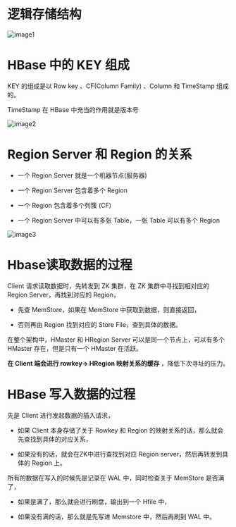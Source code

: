 # 逻辑存储结构
![image1](https://github.com/interviewBATTMD/interviewBATTMD/blob/master/6-%E6%95%B0%E6%8D%AE%E5%BA%93/HBase.png)

# HBase 中的 KEY 组成
KEY 的组成是以 Row key 、CF(Column Family) 、Column 和 TimeStamp 组成的。

TimeStamp 在 HBase 中充当的作用就是版本号

![image2](https://github.com/interviewBATTMD/interviewBATTMD/blob/master/6-%E6%95%B0%E6%8D%AE%E5%BA%93/data.png)

# Region Server 和 Region 的关系
* 一个 Region Server 就是一个机器节点(服务器)

* 一个 Region Server 包含着多个 Region

* 一个 Region 包含着多个列簇 (CF)

* 一个 Region Server 中可以有多张 Table，一张 Table 可以有多个 Region

![image3](https://github.com/interviewBATTMD/interviewBATTMD/blob/master/6-%E6%95%B0%E6%8D%AE%E5%BA%93/Region%20Server.png)

# Hbase读取数据的过程
Client 请求读取数据时，先转发到 ZK 集群，在 ZK 集群中寻找到相对应的 Region Server，再找到对应的 Region，

* 先查 MemStore，如果在 MemStore 中获取到数据，则直接返回，

* 否则再由 Region 找到对应的 Store File，查到具体的数据。

在整个架构中，HMaster 和 HRegion Server 可以是同一个节点上，可以有多个 HMaster 存在，但是只有一个 HMaster 在活跃。

**在 Client 端会进行 rowkey-> HRegion 映射关系的缓存** ，降低下次寻址的压力。

# HBase 写入数据的过程
先是 Client 进行发起数据的插入请求，

* 如果 Client 本身存储了关于 Rowkey 和 Region 的映射关系的话，那么就会先查找到具体的对应关系，

* 如果没有的话，就会在ZK中进行查找到对应 Region server，然后再转发到具体的 Region 上。

所有的数据在写入的时候先是记录在 WAL 中，同时检查关于 MemStore 是否满了，

* 如果是满了，那么就会进行刷盘，输出到一个 Hfile 中，

* 如果没有满的话，那么就是先写进 Memstore 中，然后再刷到 WAL 中。

